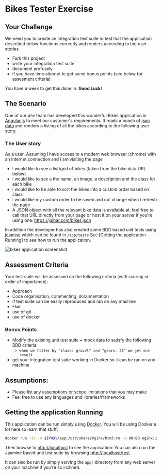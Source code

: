 # Bikes Tester Exercise

## Your Challenge
We need you to create an integration test suite to test that the application described below functions correctly and renders according to the user stories.  
- Fork this project
- write your integration test suite
- document profusely
- if you have time attempt to get some bonus points (see below for assesment criteria)

You have a week to get this done in.
**Good Luck!**

## The Scenario
One of our dev team has developed this wonderful Bikes application in [Angular.js](https://angularjs.org/) to meet our customer's requirements.
It reads a bunch of [json data](https://raw.githubusercontent.com/jujhars13/test-testers/master/app/bikes.json) and renders a listing of all the bikes according to the following user story:

### The User story
As a user, Assuming I have access to a modern web browser (chrome) with an internet connection and I am visiting the page

- I would like to see a list/grid of bikes (taken from the bike data URL below)
- I would like to see a the name, an image, a description and the class for each bike
- I would like to be able to sort the bikes into a custom order based on class
- I would like my custom order to be saved and not change when I refresh the page
- A JSON object with all the relevant bike data is available at, feel free to call that URL directly from your page or host it on your server if you're using one: https://jujhar.com/bikes.json

In addition the developer has also created some BDD based unit tests using [jasmine](https://jasmine.github.io/) which can be found in `/app/tests`
See [Getting the application Running] to see how to run the application.

![bikes application screenshot](https://raw.githubusercontent.com/jujhars13/test-testers/master/screenshot.png)

## Assessment Criteria
Your test suite will be assessed on the following criteria (with scoring in order of importance):

- Approach
- Code organisation, commenting, documentation
- If test suite can be easily reproduced and ran on any machine
- Flair
- use of git
- use of docker

### Bonus Points
- Modify the existing unit test suite + mock data to satisfy the following BDD criteria:
    - `when we filter by "class: gravel" and "gears: 21" we get one result`
- get your integration test suite working in Docker so it can be ran on any machine

## Assumptions:
- Please list any assumptions or scope limitations that you may make
- Feel free to use any languages and libraries/frameworks

## Getting the application Running

This application can be run simply using [Docker](https://www.docker.com/).  You will be using Docker a lot here so learn that stuff:

```bash
docker run -it -v ${PWD}/app:/usr/share/nginx/html:ro -p 80:80 nginx:1.13
````
Then browse to [http://localhost]() to see the application:
You can also run the Jasmine based unit test suite by browsing [http://localhost/test]() 

It can also be run by simply serving the `app/` directory from any web server on your machine if you're so inclined.
